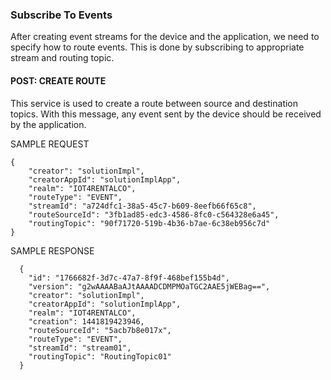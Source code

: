 ### Subscribe To Events
After creating event streams for the device and the application, we need to specify how to route events. This is done by subscribing to appropriate stream and routing topic.

#### POST: CREATE ROUTE
This service is used to create a route between source and destination topics. With this message, any event sent by the device should be received by the application.

SAMPLE REQUEST
```
{
    "creator": "solutionImpl",
    "creatorAppId": "solutionImplApp",
    "realm": "IOT4RENTALCO",
    "routeType": "EVENT",
    "streamId": "a724dfc1-38a5-45c7-b609-8eefb66f65c8",
    "routeSourceId": "3fb1ad85-edc3-4586-8fc0-c564328e6a45",
    "routingTopic": "90f71720-519b-4b36-b7ae-6c38eb956c7d"
}
```
SAMPLE RESPONSE
```
  {
    "id": "1766682f-3d7c-47a7-8f9f-468bef155b4d",
    "version": "g2wAAAABaAJtAAAADCDMPMOaTGC2AAE5jWEBag==",
    "creator": "solutionImpl",
    "creatorAppId": "solutionImplApp",
    "realm": "IOT4RENTALCO",
    "creation": 1441819423946,
    "routeSourceId": "5acb7b8e017x",
    "routeType": "EVENT",
    "streamId": "stream01",
    "routingTopic": "RoutingTopic01"
  }
```